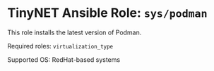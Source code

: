 # TinyNET Ansible Role: `sys/podman`

This role installs the latest version of Podman.

Required roles: `virtualization_type`

Supported OS: RedHat-based systems
